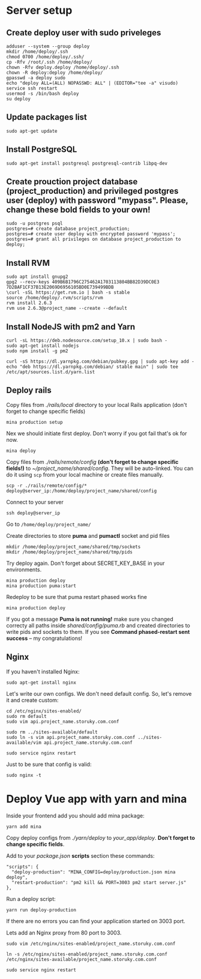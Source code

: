 # Server setup

## Create **deploy** user with sudo priveleges

```
adduser --system --group deploy
mkdir /home/deploy/.ssh
chmod 0700 /home/deploy/.ssh/
cp -Rfv /root/.ssh /home/deploy/
chown -Rfv deploy.deploy /home/deploy/.ssh
chown -R deploy:deploy /home/deploy/
gpasswd -a deploy sudo
echo "deploy ALL=(ALL) NOPASSWD: ALL" | (EDITOR="tee -a" visudo)
service ssh restart
usermod -s /bin/bash deploy
su deploy
```

## Update packages list

```
sudo apt-get update
```

## Install PostgreSQL

```
sudo apt-get install postgresql postgresql-contrib libpq-dev
```

## Create prouction project database (**project_production**) and privileged postgres user (**deploy**) with password "**mypass**". Please, change these bold fields to your own!

```
sudo -u postgres psql
postgres=# create database project_production;
postgres=# create user deploy with encrypted password 'mypass';
postgres=# grant all privileges on database project_production to deploy;
```

## Install RVM

```
sudo apt install gnupg2
gpg2 --recv-keys 409B6B1796C275462A1703113804BB82D39DC0E3 7D2BAF1CF37B13E2069D6956105BD0E739499BDB
\curl -sSL https://get.rvm.io | bash -s stable
source /home/deploy/.rvm/scripts/rvm
rvm install 2.6.3
rvm use 2.6.3@project_name --create --default
```

## Install NodeJS with pm2 and Yarn

```
curl -sL https://deb.nodesource.com/setup_10.x | sudo bash -
sudo apt-get install nodejs
sudo npm install -g pm2

curl -sS https://dl.yarnpkg.com/debian/pubkey.gpg | sudo apt-key add -
echo "deb https://dl.yarnpkg.com/debian/ stable main" | sudo tee /etc/apt/sources.list.d/yarn.list
```

## Deploy rails

Copy files from _./rails/local_ directory to your local Rails application (don't forget to change specific fields)

```
mina production setup
```

Nex we should initiate first deploy. Don't worry if you got fail that's ok for now.

```
mina deploy
```

Copy files from _./rails/remote/config_ **(don't forget to change specific fields!)** to _~/project_name/shared/config_. They will be auto-linked. You can do it using `scp` from your local machine or create files manually.

```
scp -r ./rails/remote/config/* deploy@server_ip:/home/deploy/project_name/shared/config
```

Connect to your server

```
ssh deploy@server_ip
```

Go to `/home/deploy/project_name/`

Create directories to store **puma** and **pumactl** socket and pid files

```
mkdir /home/deploy/project_name/shared/tmp/sockets
mkdir /home/deploy/project_name/shared/tmp/pids

```

Try deploy again. Don't forget about SECRET_KEY_BASE in your environments.

```
mina production deploy
mina production puma:start
```

Redeploy to be sure that puma restart phased works fine

```
mina production deploy
```

If you got a message **Puma is not running!** make sure you changed correcty all paths inside _shared/config/puma.rb_ and created directories to write pids and sockets to them.
If you see **Command phased-restart sent success** – my congratulations!

## Nginx

If you haven't installed Nginx:

```
sudo apt-get install nginx
```

Let's write our own configs. We don't need default config. So, let's remove it and create custom:

```
cd /etc/nginx/sites-enabled/
sudo rm default
sudo vim api.project_name.storuky.com.conf

sudo rm ../sites-available/default
sudo ln -s vim api.project_name.storuky.com.conf ../sites-available/vim api.project_name.storuky.com.conf

sudo service nginx restart
```

Just to be sure that config is valid:

```
sudo nginx -t
```

# Deploy Vue app with yarn and mina

Inside your frontend add you should add mina package:

```
yarn add mina
```

Copy deploy configs from _./yarn/deploy_ to _your_app/deploy_. **Don't forget to change specific fields**.

Add to your _package.json_ **scripts** section these commands:

```
"scripts": {
  "deploy-production": "MINA_CONFIG=deploy/production.json mina deploy",
  "restart-production": "pm2 kill && PORT=3003 pm2 start server.js"
},
```

Run a deploy script:

```
yarn run deploy-production
```

If there are no errors you can find your application started on 3003 port.

Lets add an Nginx proxy from 80 port to 3003.

```
sudo vim /etc/nginx/sites-enabled/project_name.storuky.com.conf

ln -s /etc/nginx/sites-enabled/project_name.storuky.com.conf /etc/nginx/sites-available/project_name.storuky.com.conf

sudo service nginx restart
```
